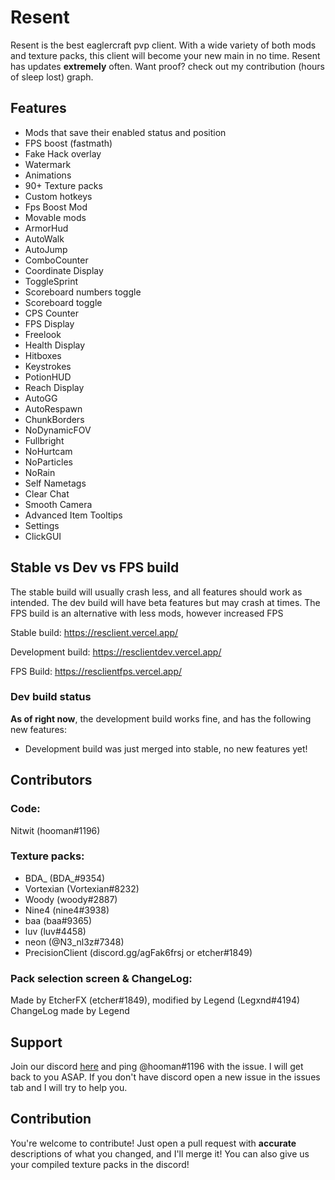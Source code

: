 # Resent

Resent is the best eaglercraft pvp client. With a wide variety of both mods and texture packs, this client will become your new main in no time. Resent has updates **extremely** often. Want proof? check out my contribution (hours of sleep lost) graph.

## Features

* Mods that save their enabled status and position
* FPS boost (fastmath)
* Fake Hack overlay
* Watermark
* Animations
* 90+ Texture packs
* Custom hotkeys
* Fps Boost Mod
* Movable mods
* ArmorHud
* AutoWalk
* AutoJump
* ComboCounter
* Coordinate Display
* ToggleSprint
* Scoreboard numbers toggle
* Scoreboard toggle
* CPS Counter
* FPS Display
* Freelook
* Health Display
* Hitboxes
* Keystrokes
* PotionHUD
* Reach Display
* AutoGG
* AutoRespawn
* ChunkBorders
* NoDynamicFOV
* Fullbright
* NoHurtcam
* NoParticles
* NoRain
* Self Nametags
* Clear Chat
* Smooth Camera
* Advanced Item Tooltips
* Settings
* ClickGUI

## Stable vs Dev vs FPS build

The stable build will usually crash less, and all features should work as intended. The dev build will have beta features but may crash at times. The FPS build is an alternative with less mods, however increased FPS

Stable build: https://resclient.vercel.app/

Development build: https://resclientdev.vercel.app/

FPS Build: https://resclientfps.vercel.app/

### Dev build status

**As of right now**, the development build works fine, and has the following new features:

* Development build was just merged into stable, no new features yet!

## Contributors

### Code:

Nitwit (hooman#1196)

### Texture packs: 

* BDA_ (BDA_#9354) 
* Vortexian (Vortexian#8232)
* Woody (woody#2887)
* Nine4 (nine4#3938)
* baa (baa#9365)
* luv (luv#4458)
* neon (@N3_nl3z#7348)
* PrecisionClient (discord.gg/agFak6frsj or etcher#1849)

### Pack selection screen & ChangeLog:

Made by EtcherFX (etcher#1849), modified by Legend (Legxnd#4194)
ChangeLog made by Legend 

## Support

Join our discord [here](https://discord.gg/CwU8pnbRMz) and ping @hooman#1196 with the issue. I will get back to you ASAP. If you don't have discord open a new issue in the issues tab and I will try to help you.

## Contribution

You're welcome to contribute! Just open a pull request with **accurate** descriptions of what you changed, and I'll merge it!
You can also give us your compiled texture packs in the discord! 
